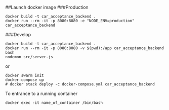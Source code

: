 ##Launch docker image
###Production
```
docker build -t car_acceptance_backend .
docker run --rm -it -p 8080:8080 -e "NODE_ENV=production" car_acceptance_backend
```

###Develop
```
docker build -t car_acceptance_backend .
docker run --rm -it -p 8080:8080 -v $(pwd):/app car_acceptance_backend bash
nodemon src/server.js
```
or
```
docker swarm init
docker-compose up
# docker stack deploy -c docker-compose.yml car_acceptance_backend
```

To entrance to a running container
```
docker exec -it name_of_container /bin/bash
```


